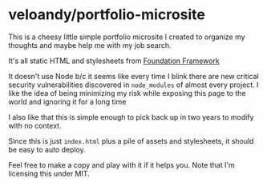 # veloandy/portfolio-microsite

This is a cheesy little simple portfolio microsite I created to organize my thoughts and maybe help me with my job search.

It's all static HTML and stylesheets from [Foundation Framework](https://get.foundation/)

It doesn't use Node b/c it seems like every time I blink there are new critical security vulnerabilities discovered in `node_modules` of almost every project. I like the idea of being minimizing my risk while exposing this page to the world and ignoring it for a long time

I also like that this is simple enough to pick back up in two years to modify with no context.

Since this is just `index.html` plus a pile of assets and stylesheets, it should be easy to auto deploy.

Feel free to make a copy and play with it if it helps you.  Note that I'm licensing this under MIT.
